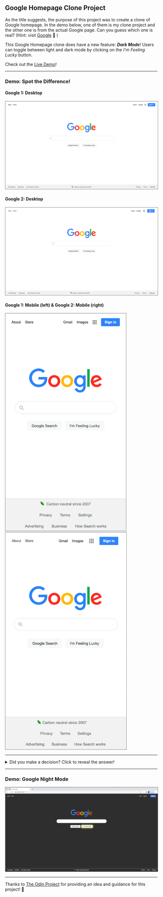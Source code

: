 ## Google Homepage Clone Project

As the title suggests, the purpose of this project was to create a clone of Google homepage. In the demo below, one of them is my clone project and the other one is from the actual Google page. Can you guess which one is real? (Hint: visit [Google](https://www.google.com/) :eyes: )

This Google Homepage clone does have a new feature: **_Dark Mode_**! Users can toggle between light and dark mode by clicking on the _I'm Feeling Lucky_ button.

Check out the [Live Demo](https://devkarenc.github.io/google-homepage/)!

---

### Demo: Spot the Difference!

#### Google 1: Desktop

<img style="border: 1px solid gray" src="images/Readme-Google-1.png" alt="Mobile responsive image for the first Google page" />

#### Google 2: Desktop

<img style="border: 1px solid gray" src="images/Readme-Google-2.png" alt="Mobile responsive image for the second Google page" />

#### Google 1: Mobile (left) & Google 2: Mobile (right)

<p float="left">
    <img style="border: 1px solid gray" src="images/Readme-Google-mobile-1.png" alt="Mobile responsive image for the first Google page" width="399"/>
    <img style="border: 1px solid gray" src="images/Readme-Google-mobile-2.png" alt="Mobile responsive image for the second Google page" width="400"/>
</p>

---

<details>
    <summary>Did you make a decision? Click to reveal the answer!</summary>
    <em><b>Google 2</b> is the real Google homepage!</em>
</details>

---

### Demo: Google Night Mode

<img style="border: 1px solid gray" src="images/Google-night-mode.png" alt="Google night mode" />

---

Thanks to [The Odin Project](https://www.theodinproject.com/courses/foundations/lessons/html-css) for providing an idea and guidance for this project! :confetti_ball:
